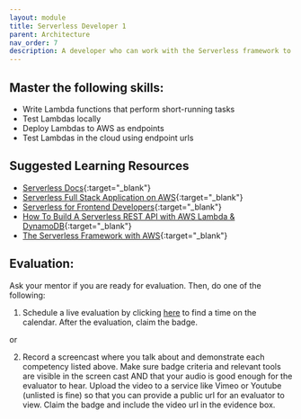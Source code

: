 ```yaml
---
layout: module
title: Serverless Developer 1
parent: Architecture
nav_order: 7
description: A developer who can work with the Serverless framework to build scalable back-ends.
---
```

## Master the following skills:

- Write Lambda functions that perform short-running tasks
- Test Lambdas locally
- Deploy Lambdas to AWS as endpoints
- Test Lambdas in the cloud using endpoint urls

## Suggested Learning Resources

- [Serverless Docs](https://www.serverless.com/framework/docs/){:target="\_blank"}
- [Serverless Full Stack Application on AWS](https://www.serverless.com/learn/courses/full-stack-application-development-on-aws/){:target="\_blank"}
- [Serverless for Frontend Developers](https://www.serverless.com/learn/courses/serverless-for-frontend-developers/){:target="\_blank"}
- [How To Build A Serverless REST API with AWS Lambda & DynamoDB](https://www.serverless.com/blog/build-a-serverless-rest-api){:target="\_blank"}
- [The Serverless Framework with AWS](https://www.youtube.com/watch?v=D5_FHbdsjRc&list=PLmexTtcbIn_gP8bpsUsHfv-58KsKPsGEo){:target="\_blank"}

## Evaluation:

Ask your mentor if you are ready for evaluation. Then, do one of the following:

1. Schedule a live evaluation by clicking [here](https://api.logro.io/widget/appointment/codex-evals/full-stack) to find a time on the calendar. After the evaluation, claim the badge.

or

2. Record a screencast where you talk about and demonstrate each competency listed above. Make sure badge criteria and relevant tools are visible in the screen cast AND that your audio is good enough for the evaluator to hear. Upload the video to a service like Vimeo or Youtube (unlisted is fine) so that you can provide a public url for an evaluator to view. Claim the badge and include the video url in the evidence box.
